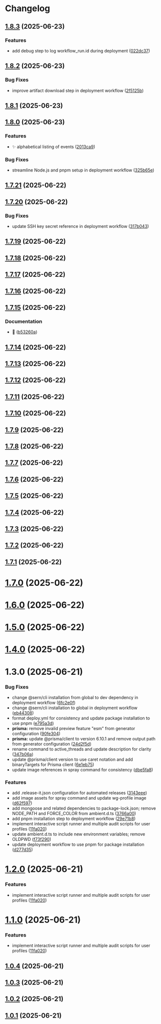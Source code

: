 # Changelog

## [1.8.3](https://github.com/SinistrDairy/DiscordBots/compare/Rv1.8.2...Rv1.8.3) (2025-06-23)

### Features

* add debug step to log workflow_run.id during deployment ([022dc37](https://github.com/SinistrDairy/DiscordBots/commit/022dc3762c4e1db51d2005d2b60f9cc18cc627e4))

## [1.8.2](https://github.com/SinistrDairy/DiscordBots/compare/Rv1.8.1...Rv1.8.2) (2025-06-23)

### Bug Fixes

* improve artifact download step in deployment workflow ([2f5125b](https://github.com/SinistrDairy/DiscordBots/commit/2f5125b2ec07bdefdef205da8e5934e3ce10ad2f))

## [1.8.1](https://github.com/SinistrDairy/DiscordBots/compare/Rv1.8.0...Rv1.8.1) (2025-06-23)

## [1.8.0](https://github.com/SinistrDairy/DiscordBots/compare/Rv1.7.21...Rv1.8.0) (2025-06-23)

### Features

* :sparkles: alphabetical listing of events ([2013ca9](https://github.com/SinistrDairy/DiscordBots/commit/2013ca9d1b38b2b1affafaa9d0de1087d9f39373))

### Bug Fixes

* streamline Node.js and pnpm setup in deployment workflow ([325b65e](https://github.com/SinistrDairy/DiscordBots/commit/325b65e07dc2af8c8b0724581713edec9eee3c04))

## [1.7.21](https://github.com/SinistrDairy/DiscordBots/compare/Rv1.7.20...Rv1.7.21) (2025-06-22)

## [1.7.20](https://github.com/SinistrDairy/DiscordBots/compare/Rv1.7.19...Rv1.7.20) (2025-06-22)

### Bug Fixes

* update SSH key secret reference in deployment workflow ([317b043](https://github.com/SinistrDairy/DiscordBots/commit/317b043f63accf0c75b07917606391c505184280))

## [1.7.19](https://github.com/SinistrDairy/DiscordBots/compare/Rv1.7.18...Rv1.7.19) (2025-06-22)

## [1.7.18](https://github.com/SinistrDairy/DiscordBots/compare/Rv1.7.17...Rv1.7.18) (2025-06-22)

## [1.7.17](https://github.com/SinistrDairy/DiscordBots/compare/Rv1.7.16...Rv1.7.17) (2025-06-22)

## [1.7.16](https://github.com/SinistrDairy/DiscordBots/compare/Rv1.7.15...Rv1.7.16) (2025-06-22)

## [1.7.15](https://github.com/SinistrDairy/DiscordBots/compare/Rv1.7.14...Rv1.7.15) (2025-06-22)

### Documentation

* :rocket: ([b53260a](https://github.com/SinistrDairy/DiscordBots/commit/b53260a045a368680d658848c043581ae21755a0))

## [1.7.14](https://github.com/SinistrDairy/DiscordBots/compare/Rv1.7.13...Rv1.7.14) (2025-06-22)

## [1.7.13](https://github.com/SinistrDairy/DiscordBots/compare/Rv1.7.12...Rv1.7.13) (2025-06-22)

## [1.7.12](https://github.com/SinistrDairy/DiscordBots/compare/Rv1.7.11...Rv1.7.12) (2025-06-22)

## [1.7.11](https://github.com/SinistrDairy/DiscordBots/compare/Rv1.7.10...Rv1.7.11) (2025-06-22)

## [1.7.10](https://github.com/SinistrDairy/DiscordBots/compare/Rv1.7.9...Rv1.7.10) (2025-06-22)

## [1.7.9](https://github.com/SinistrDairy/DiscordBots/compare/Rv1.7.8...Rv1.7.9) (2025-06-22)

## [1.7.8](https://github.com/SinistrDairy/DiscordBots/compare/Rv1.7.7...Rv1.7.8) (2025-06-22)

## [1.7.7](https://github.com/SinistrDairy/DiscordBots/compare/Rv1.7.6...Rv1.7.7) (2025-06-22)

## [1.7.6](https://github.com/SinistrDairy/DiscordBots/compare/Rv1.7.5...Rv1.7.6) (2025-06-22)

## [1.7.5](https://github.com/SinistrDairy/DiscordBots/compare/Rv1.7.4...Rv1.7.5) (2025-06-22)

## [1.7.4](https://github.com/SinistrDairy/DiscordBots/compare/Rv1.7.3...Rv1.7.4) (2025-06-22)

## [1.7.3](https://github.com/SinistrDairy/DiscordBots/compare/Rv1.7.2...Rv1.7.3) (2025-06-22)

## [1.7.2](https://github.com/SinistrDairy/DiscordBots/compare/Rv1.7.1...Rv1.7.2) (2025-06-22)

## [1.7.1](https://github.com/SinistrDairy/DiscordBots/compare/Rv1.7.0...Rv1.7.1) (2025-06-22)

# [1.7.0](https://github.com/SinistrDairy/DiscordBots/compare/Rv1.6.0...Rv1.7.0) (2025-06-22)

# [1.6.0](https://github.com/SinistrDairy/DiscordBots/compare/Rv1.5.0...Rv1.6.0) (2025-06-22)

# [1.5.0](https://github.com/SinistrDairy/DiscordBots/compare/Rv1.4.0...Rv1.5.0) (2025-06-22)

# [1.4.0](https://github.com/SinistrDairy/DiscordBots/compare/Rv1.3.0...Rv1.4.0) (2025-06-22)

# 1.3.0 (2025-06-21)


### Bug Fixes

* change @sern/cli installation from global to dev dependency in deployment workflow ([6fc2e0f](https://github.com/SinistrDairy/DiscordBots/commit/6fc2e0f3cec14f9e5c3511dde7806fbeec54b87e))
* change @sern/cli installation to global in deployment workflow ([eb44308](https://github.com/SinistrDairy/DiscordBots/commit/eb4430808ff7ab1ac2804ae2fb3e23b39db42426))
* format deploy.yml for consistency and update package installation to use pnpm ([e795a3d](https://github.com/SinistrDairy/DiscordBots/commit/e795a3d49172861e2e446bd7089dfbe106f816df))
* **prisma:** remove invalid preview feature "esm" from generator configuration ([90fe304](https://github.com/SinistrDairy/DiscordBots/commit/90fe304ee9761161430fd93ed3f872941ca1e05d))
* **prisma:** update @prisma/client to version 6.10.1 and remove output path from generator configuration ([24d2f5d](https://github.com/SinistrDairy/DiscordBots/commit/24d2f5d2066deda056e3bc8119aea8dcbc5db3ed))
* rename command to active_threads and update description for clarity ([347b06a](https://github.com/SinistrDairy/DiscordBots/commit/347b06a9fe6382bc9598b03c12071e8c83453016))
* update @prisma/client version to use caret notation and add binaryTargets for Prisma client ([6e1eb75](https://github.com/SinistrDairy/DiscordBots/commit/6e1eb755ae7bbe0183df186f895139fb40069bd3))
* update image references in spray command for consistency ([dbe5fa8](https://github.com/SinistrDairy/DiscordBots/commit/dbe5fa8a0b0c25facf71ea5c8dc7d9305a35695c))


### Features

* add .release-it.json configuration for automated releases ([3143eee](https://github.com/SinistrDairy/DiscordBots/commit/3143eeecca97a8595a457aaf16feeb6b3e36be68))
* add image assets for spray command and update wg-profile image ([d62f597](https://github.com/SinistrDairy/DiscordBots/commit/d62f597f7beda00d46c5ca8add68c6a58d441351))
* add mongoose and related dependencies to package-lock.json; remove NODE_PATH and FORCE_COLOR from ambient.d.ts ([3766a00](https://github.com/SinistrDairy/DiscordBots/commit/3766a000807aa3d6dd80c082d703475be28a4563))
* add pnpm installation step to deployment workflow ([29e71b8](https://github.com/SinistrDairy/DiscordBots/commit/29e71b8582ff44e036deb43e6498a3711ff13f13))
* implement interactive script runner and multiple audit scripts for user profiles ([11fa020](https://github.com/SinistrDairy/DiscordBots/commit/11fa020e96d25273b49d3017c61f9d7c63fd39ef))
* update ambient.d.ts to include new environment variables; remove OLDPWD ([f73f290](https://github.com/SinistrDairy/DiscordBots/commit/f73f290ab1fe47074c336db3fe44ad40c06f8b8a))
* update deployment workflow to use pnpm for package installation ([d277d35](https://github.com/SinistrDairy/DiscordBots/commit/d277d35474aa31027da61c75040759817ad211ae))

# [1.2.0](https://github.com/SinistrDairy/DiscordBots/compare/v1.0.4...v1.2.0) (2025-06-21)


### Features

* implement interactive script runner and multiple audit scripts for user profiles ([11fa020](https://github.com/SinistrDairy/DiscordBots/commit/11fa020e96d25273b49d3017c61f9d7c63fd39ef))

# [1.1.0](https://github.com/SinistrDairy/DiscordBots/compare/v1.0.4...v1.1.0) (2025-06-21)


### Features

* implement interactive script runner and multiple audit scripts for user profiles ([11fa020](https://github.com/SinistrDairy/DiscordBots/commit/11fa020e96d25273b49d3017c61f9d7c63fd39ef))

## [1.0.4](https://github.com/SinistrDairy/DiscordBots/compare/v1.0.2...v1.0.4) (2025-06-21)

## [1.0.3](https://github.com/SinistrDairy/DiscordBots/compare/v1.0.2...v1.0.3) (2025-06-21)

## [1.0.2](https://github.com/SinistrDairy/DiscordBots/compare/v1.4.3...v1.0.2) (2025-06-21)

## [1.0.1](https://github.com/SinistrDairy/DiscordBots/compare/v1.4.2...v1.0.1) (2025-06-21)

